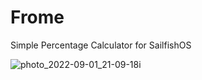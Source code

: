 # Frome
Simple Percentage Calculator for SailfishOS

![photo_2022-09-01_21-09-18i](https://user-images.githubusercontent.com/4253881/187983997-f40ba260-b841-47e6-a822-c0180f767c65.jpg)
